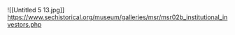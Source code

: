 

![[Untitled 5 13.jpg]]
https://www.sechistorical.org/museum/galleries/msr/msr02b_institutional_investors.php
